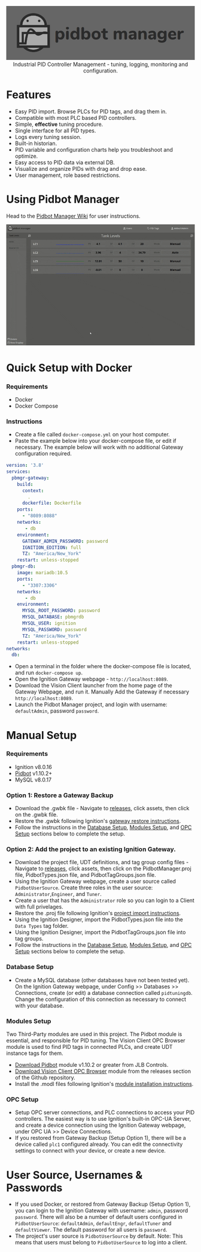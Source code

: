<p align="center">
  <img src="./docs/banner-logo.png" alt="Pidbot Manager"/><br/>
  Industrial PID Controller Management - tuning, logging, monitoring and configuration.
</p>  

# Features
* Easy PID import. Browse PLCs for PID tags, and drag them in.
* Compatible with most PLC based PID controllers.
* Simple, **effective** tuning procedure.
* Single interface for all PID types.
* Logs every tuning session.
* Built-in historian.
* PID variable and configuration charts help you troubleshoot and optimize.
* Easy access to PID data via external DB.
* Visualize and organize PIDs with drag and drop ease.
* User management, role based restrictions.
 
# Using Pidbot Manager
Head to the [Pidbot Manager Wiki](../../wiki) for user instructions.

![](./docs/tune-and-log.gif)


# Quick Setup with Docker
### Requirements
* Docker
* Docker Compose

### Instructions
* Create a file called `docker-compose.yml` on your host computer.
* Paste the example below into your docker-compose file, or edit if necessary. The example below will work with no additional Gateway configuration required. 
```yaml
version: '3.8'
services:
  pbmgr-gateway:
    build:
      context:
        .
      dockerfile: Dockerfile
    ports:
      - "8089:8088"
    networks:
       - db
    environment:
      GATEWAY_ADMIN_PASSWORD: password
      IGNITION_EDITION: full
      TZ: "America/New_York"
    restart: unless-stopped
  pbmgr-db:
    image: mariadb:10.5
    ports:
      - "3307:3306"
    networks:
       - db
    environment:
      MYSQL_ROOT_PASSWORD: password
      MYSQL_DATABASE: pbmgrdb
      MYSQL_USER: ignition
      MYSQL_PASSWORD: password
      TZ: "America/New_York"
    restart: unless-stopped
networks:
  db:
```
* Open a terminal in the folder where the docker-compose file is located, and run `docker-compose up`.
* Open the Ignition Gateway webpage - `http://localhost:8089`.
* Download the Vision Client launcher from the home page of the Gateway Webpage, and run it. Manually Add the Gateway if necessary `http://localhost:8089`.
* Launch the Pidbot Manager project, and login with username: `defaultAdmin`, password `password`.

# Manual Setup

### Requirements  
* Ignition v8.0.16
* [Pidbot](https://www.jlbcontrols.com/pidbot) v1.10.2+
* MySQL v8.0.17

### Option 1: Restore a Gateway Backup
* Download the .gwbk file - Navigate to [releases](../../releases), click assets, then click on the .gwbk file.
* Restore the .gwbk following Ignition's [gateway restore instructions](https://docs.inductiveautomation.com/display/DOC80/Gateway+Backup+and+Restore).
* Follow the instructions in the [Database Setup](./README.md#Database-Setup), [Modules Setup](./README.md#Modules-Setup), and [OPC Setup](./README.md#OPC-Setup) sections below to complete the setup.

### Option 2: Add the project to an existing Ignition Gateway.
* Download the project file, UDT definitions, and tag group config files - Navigate to [releases](../../releases), click assets, then click on the PidbotManager.proj file, PidbotTypes.json file, and PidbotTagGroups.json file.
* Using the Ignition Gateway webpage, create a user source called `PidbotUserSource`. Create three roles in the user source: `Administrator`,`Engineer`, and `Tuner`.
* Create a user that has the `Administrator` role so you can login to a Client with full privelages.
* Restore the .proj file following Ignition's [project import instructions](https://docs.inductiveautomation.com/display/DOC80/Project+Export+and+Import).
* Using the Ignition Designer, import the PidbotTypes.json file into the `Data Types` tag folder.
* Using the Ignition Designer, import the PidbotTagGroups.json file into tag groups.
* Follow the instructions in the [Database Setup](./README.md#Database-Setup), [Modules Setup](./README.md#Modules-Setup), and [OPC Setup](./README.md#OPC-Setup) sections below to complete the setup.

### Database Setup
* Create a MySQL database (other databases have not been tested yet). On the Ignition Gateway webpage, under Config >> Databases >> Connections, create (or edit) a database connection called `pidtuningdb`. Change the configuration of this connection as necessary to connect with your database.

### Modules Setup
Two Third-Party modules are used in this project. The Pidbot module is essential, and responsible for PID tuning. The Vision Client OPC Browser module is used to find PID tags in connected PLCs, and create UDT instance tags for them.
* [Download Pidbot](https://www.jlbcontrols.com/pidbot) module v1.10.2 or greater from JLB Controls.
* [Download Vision Client OPC Browser](https://github.com/jlbcontrols/vision-client-opc-browser) module from the releases section of the Github repository.
* Install the .modl files following Ignition's [module installation instructions](https://docs.inductiveautomation.com/display/DOC80/Installing+or+Upgrading+a+Module).

### OPC Setup
* Setup OPC server connections, and PLC connections to access your PID controllers. The easiest way is to use Ignition's built-in OPC-UA Server, and create a device connection using the Ignition Gateway webpage, under OPC UA >> Device Connections.
* If you restored from Gateway Backup (Setup Option 1), there will be a device called `plc1` configured already. You can edit the connectivity settings to connect with your device, or create a new device.

# User Source, Usernames & Passwords 
* If you used Docker, or restored from Gateway Backup (Setup Option 1), you can login to the Ignition Gateway with username: `admin`, password `password`. There will also be a number of default users configured in `PidbotUserSource`: `defaultAdmin`, `defaultEngr`, `defaultTuner` and `defaultViewer`. The default password for all users is `password`.
* The project's user source is `PidbotUserSource` by default. Note: This means that users must belong to `PidbotUserSource` to log into a client.  
